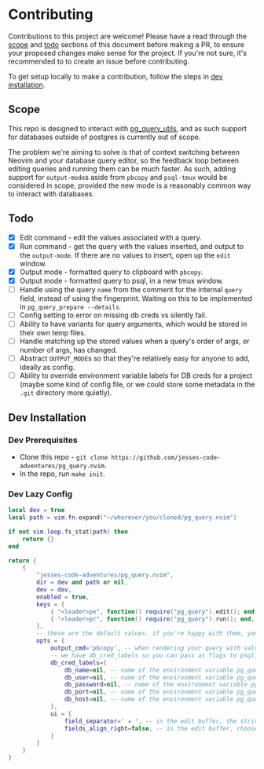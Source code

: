 # Contributing

Contributions to this project are welcome! Please have a read through the [scope](#Scope) and [todo](#Todo) sections of this document before making a PR, to ensure your proposed changes make sense for the project. If you're not sure, it's recommended to to create an issue before contributing.

To get setup locally to make a contribution, follow the steps in [dev installation](#dev-installation).

## Scope

This repo is designed to interact with [pg_query_utils](https://github.com/timwmillard/pg_query_utils.git), and as such support for databases outside of postgres is currently out of scope.

The problem we're aiming to solve is that of context switching between Neovim and your database query editor, so the feedback loop between editing queries and running them can be much faster. As such, adding support for `output-mode`s aside from `pbcopy` and `psql-tmux` would be considered in scope, provided the new mode is a reasonably common way to interact with databases.

## Todo

- [x] Edit command - edit the values associated with a query.
- [x] Run command - get the query with the values inserted, and output to the `output-mode`. If there are no values to insert, open up the `edit` window.
- [x] Output mode - formatted query to clipboard with `pbcopy`.
- [x] Output mode - formatted query to psql, in a new tmux window.
- [ ] Handle using the query `name` from the comment for the internal `query` field, instead of using the fingerprint. Waiting on this to be implemented in `pg_query_prepare --details`.
- [ ] Config setting to error on missing db creds vs silently fail.
- [ ] Ability to have variants for query arguments, which would be stored in their own temp files.
- [ ] Handle matching up the stored values when a query's order of args, or number of args, has changed.
- [ ] Abstract `OUTPUT_MODE`s so that they're relatively easy for anyone to add, ideally as config.
- [ ] Ability to override environment variable labels for DB creds for a project (maybe some kind of config file, or we could store some metadata in the `.git` directory more quietly).

## Dev Installation

### Dev Prerequisites

- Clone this repo - `git clone https://github.com/jesses-code-adventures/pg_query.nvim`.
- In the repo, run `make init`.

### Dev Lazy Config

```lua
local dev = true
local path = vim.fn.expand("~/wherever/you/cloned/pg_query.nvim")

if not vim.loop.fs_stat(path) then
    return {}
end

return {
    {
        "jesses-code-adventures/pg_query.nvim",
        dir = dev and path or nil,
        dev = dev,
        enabled = true,
        keys = {
            { "<leader>pe", function() require("pg_query").edit(); end, mode = "n", desc = "Edit default param values for the query under the cursor." },
            { "<leader>pr", function() require("pg_query").run(); end, mode = "n", desc = "Render postgres query with values, and pipe into output_cmd. Opens an edit window if values don't exist." },
        },
        -- these are the default values. if you're happy with them, you can just pass an empty table to opts.
        opts = {
            output_cmd='pbcopy', -- when rendering your query with values (ie calling render()), the rendered sql command will be piped into this command line program.
            -- we have db_cred_labels so you can pass as flags to psql, etc
            db_cred_labels={
                db_name=nil, -- name of the environment variable pg_query should search for to get the `DB_NAME`.
                db_user=nil, -- name of the environment variable pg_query should search for to get the `DB_USER`.
                db_password=nil, -- name of the environment variable pg_query should search for to get the `DB_PASSWORD`.
                db_port=nil, -- name of the environment variable pg_query should search for to get the `DB_PORT`.
                db_host=nil, -- name of the environment variable pg_query should search for to get the `DB_HOST`.
            },
            ui = {
                field_separator=' ✦ ', -- in the edit buffer, the string that separates the field label from the input text.
                fields_align_right=false, -- in the edit buffer, choose to align the field names to the right of the buffer.
            }
        }
    }
}
```

